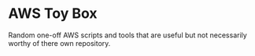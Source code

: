 # AWS Toy Box

Random one-off AWS scripts and tools that are useful but not necessarily worthy of there own repository.

